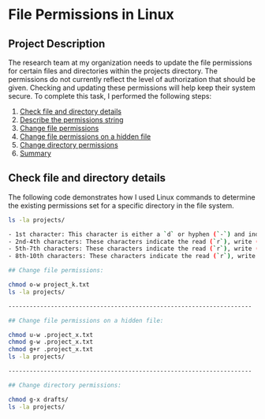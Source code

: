 # File Permissions in Linux

## Project Description

The research team at my organization needs to update the file permissions for certain files and directories within the projects directory. The permissions do not currently reflect the level of authorization that should be given. Checking and updating these permissions will help keep their system secure. To complete this task, I performed the following steps:

1. [Check file and directory details](#check-file-and-directory-details)
2. [Describe the permissions string](#describe-the-permissions-string)
3. [Change file permissions](#change-file-permissions)
4. [Change file permissions on a hidden file](#change-file-permissions-on-a-hidden-file)
5. [Change directory permissions](#change-directory-permissions)
6. [Summary](#summary)

## Check file and directory details

The following code demonstrates how I used Linux commands to determine the existing permissions set for a specific directory in the file system.

```sh
ls -la projects/

- 1st character: This character is either a `d` or hyphen (`-`) and indicates the file type. If it’s a `d`, it’s a directory. If it’s a hyphen (`-`), it’s a regular file.
- 2nd-4th characters: These characters indicate the read (`r`), write (`w`), and execute (`x`) permissions for the user. When one of these characters is a hyphen (`-`) instead, it indicates that this permission is not granted to the user.
- 5th-7th characters: These characters indicate the read (`r`), write (`w`), and execute (`x`) permissions for the group. When one of these characters is a hyphen (`-`) instead, it indicates that this permission is not granted for the group.
- 8th-10th characters: These characters indicate the read (`r`), write (`w`), and execute (`x`) permissions for other. This owner type consists of all other users on the system apart from the user and the group. When one of these characters is a hyphen (`-`) instead, that indicates that this permission is not granted for other.

## Change file permissions:

chmod o-w project_k.txt
ls -la projects/

---------------------------------------------------------------------

## Change file permissions on a hidden file:

chmod u-w .project_x.txt
chmod g-w .project_x.txt
chmod g+r .project_x.txt
ls -la projects/

---------------------------------------------------------------------

## Change directory permissions:

chmod g-x drafts/
ls -la projects/

